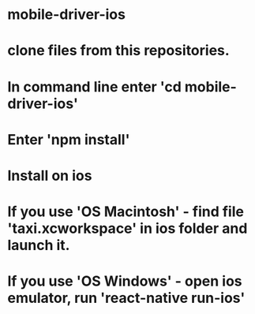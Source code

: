 # mobile-driver-ios
# clone files from this repositories.
# In command line enter 'cd mobile-driver-ios'
# Enter 'npm install'
# Install on ios
# If you use 'OS Macintosh' - find file 'taxi.xcworkspace' in ios folder and launch it.
# If you use 'OS Windows' - open ios emulator, run 'react-native run-ios'
